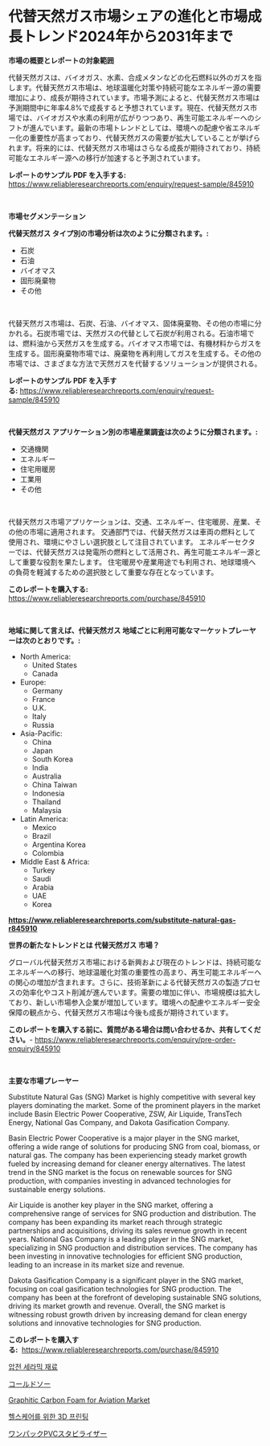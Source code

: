 <p><h1>代替天然ガス市場シェアの進化と市場成長トレンド2024年から2031年まで</h1></p><p><strong>市場の概要とレポートの対象範囲</strong></p>
<p><p>代替天然ガスは、バイオガス、水素、合成メタンなどの化石燃料以外のガスを指します。代替天然ガス市場は、地球温暖化対策や持続可能なエネルギー源の需要増加により、成長が期待されています。市場予測によると、代替天然ガス市場は予測期間中に年率4.8%で成長すると予想されています。現在、代替天然ガス市場では、バイオガスや水素の利用が広がりつつあり、再生可能エネルギーへのシフトが進んでいます。最新の市場トレンドとしては、環境への配慮や省エネルギー化の重要性が高まっており、代替天然ガスの需要が拡大していることが挙げられます。将来的には、代替天然ガス市場はさらなる成長が期待されており、持続可能なエネルギー源への移行が加速すると予測されています。</p></p>
<p><strong>レポートのサンプル PDF を入手する:</strong> <a href="https://www.reliableresearchreports.com/enquiry/request-sample/845910">https://www.reliableresearchreports.com/enquiry/request-sample/845910</a></p>
<p>&nbsp;</p>
<p><strong>市場セグメンテーション</strong></p>
<p><strong>代替天然ガス タイプ別の市場分析は次のように分類されます。:</strong></p>
<p><ul><li>石炭</li><li>石油</li><li>バイオマス</li><li>固形廃棄物</li><li>その他</li></ul></p>
<p>&nbsp;</p>
<p><p>代替天然ガス市場は、石炭、石油、バイオマス、固体廃棄物、その他の市場に分かれる。石炭市場では、天然ガスの代替として石炭が利用される。石油市場では、燃料油から天然ガスを生成する。バイオマス市場では、有機材料からガスを生成する。固形廃棄物市場では、廃棄物を再利用してガスを生成する。その他の市場では、さまざまな方法で天然ガスを代替するソリューションが提供される。</p></p>
<p><strong>レポートのサンプル PDF を入手する:</strong>&nbsp;<a href="https://www.reliableresearchreports.com/enquiry/request-sample/845910">https://www.reliableresearchreports.com/enquiry/request-sample/845910</a></p>
<p>&nbsp;</p>
<p><strong> 代替天然ガス アプリケーション別の市場産業調査は次のように分類されます。:</strong></p>
<p><ul><li>交通機関</li><li>エネルギー</li><li>住宅用暖房</li><li>工業用</li><li>その他</li></ul></p>
<p>&nbsp;</p>
<p><p>代替天然ガス市場アプリケーションは、交通、エネルギー、住宅暖房、産業、その他の市場に適用されます。 交通部門では、代替天然ガスは車両の燃料として使用され、環境にやさしい選択肢として注目されています。 エネルギーセクターでは、代替天然ガスは発電所の燃料として活用され、再生可能エネルギー源として重要な役割を果たします。 住宅暖房や産業用途でも利用され、地球環境への負荷を軽減するための選択肢として重要な存在となっています。</p></p>
<p><strong>このレポートを購入する:</strong>&nbsp; <a href="https://www.reliableresearchreports.com/purchase/845910">https://www.reliableresearchreports.com/purchase/845910</a></p>
<p>&nbsp;</p>
<p><strong>地域に関して言えば、代替天然ガス 地域ごとに利用可能なマーケットプレーヤーは次のとおりです。:</strong></p>
<p><ul>
    <li>
        North America:
        <ul>
            <li>United States</li>
            <li>Canada</li>
        </ul>
    </li>
    <li>
        Europe:
        <ul>
            <li>Germany</li>
            <li>France</li>
            <li>U.K.</li>
            <li>Italy</li>
            <li>Russia</li>
        </ul>
    </li>
    <li>
        Asia-Pacific:
        <ul>
            <li>China</li>
            <li>Japan</li>
            <li>South Korea</li>
            <li>India</li>
            <li>Australia</li>
            <li>China Taiwan</li>
            <li>Indonesia</li>
            <li>Thailand</li>
            <li>Malaysia</li>
        </ul>
    </li>
    <li>
        Latin America:
        <ul>
            <li>Mexico</li>
            <li>Brazil</li>
            <li>Argentina Korea</li>
            <li>Colombia</li>
        </ul>
    </li>
    <li>
        Middle East & Africa:
        <ul>
            <li>Turkey</li>
            <li>Saudi</li>
            <li>Arabia</li>
            <li>UAE</li>
            <li>Korea</li>
        </ul>
    </li>
    </ul></p>
<p><strong><a href="https://www.reliableresearchreports.com/substitute-natural-gas-r845910">https://www.reliableresearchreports.com/substitute-natural-gas-r845910</a></strong>&nbsp;</p>
<p><strong>世界の新たなトレンドとは 代替天然ガス 市場？</strong></p>
<p><p>グローバル代替天然ガス市場における新興および現在のトレンドは、持続可能なエネルギーへの移行、地球温暖化対策の重要性の高まり、再生可能エネルギーへの関心の増加が含まれます。さらに、技術革新による代替天然ガスの製造プロセスの効率化やコスト削減が進んでいます。需要の増加に伴い、市場規模は拡大しており、新しい市場参入企業が増加しています。環境への配慮やエネルギー安全保障の観点から、代替天然ガス市場は今後も成長が期待されています。</p></p>
<p><strong>このレポートを購入する前に、質問がある場合は問い合わせるか、共有してください。</strong>- <a href="https://www.reliableresearchreports.com/enquiry/pre-order-enquiry/845910">https://www.reliableresearchreports.com/enquiry/pre-order-enquiry/845910</a></p>
<p>&nbsp;</p>
<p><strong>主要な市場プレーヤー</strong></p>
<p><p>Substitute Natural Gas (SNG) Market is highly competitive with several key players dominating the market. Some of the prominent players in the market include Basin Electric Power Cooperative, ZSW, Air Liquide, TransTech Energy, National Gas Company, and Dakota Gasification Company.</p><p>Basin Electric Power Cooperative is a major player in the SNG market, offering a wide range of solutions for producing SNG from coal, biomass, or natural gas. The company has been experiencing steady market growth fueled by increasing demand for cleaner energy alternatives. The latest trend in the SNG market is the focus on renewable sources for SNG production, with companies investing in advanced technologies for sustainable energy solutions.</p><p>Air Liquide is another key player in the SNG market, offering a comprehensive range of services for SNG production and distribution. The company has been expanding its market reach through strategic partnerships and acquisitions, driving its sales revenue growth in recent years. National Gas Company is a leading player in the SNG market, specializing in SNG production and distribution services. The company has been investing in innovative technologies for efficient SNG production, leading to an increase in its market size and revenue.</p><p>Dakota Gasification Company is a significant player in the SNG market, focusing on coal gasification technologies for SNG production. The company has been at the forefront of developing sustainable SNG solutions, driving its market growth and revenue. Overall, the SNG market is witnessing robust growth driven by increasing demand for clean energy solutions and innovative technologies for SNG production.</p></p>
<p><strong>このレポートを購入する:</strong>&nbsp;&nbsp;<a href="https://www.reliableresearchreports.com/purchase/845910">https://www.reliableresearchreports.com/purchase/845910</a></p>
<p><p><a href="https://github.com/novabrown3/Market-Research-Report-List-1/blob/main/523447641646.md">압전 세라믹 재료</a></p><p><a href="https://github.com/Fatimaklein1/Market-Research-Report-List-1/blob/main/106573045751.md">コールドソー</a></p><p><a href="https://issuu.com/reportprime-2/docs/graphitic-carbon-foam-for-aviation-market-size-203">Graphitic Carbon Foam for Aviation Market</a></p><p><a href="https://medium.com/@jerrodhilll68/%ED%97%AC%EC%8A%A4%EC%BC%80%EC%96%B4-%EC%8B%9C%EC%9E%A5-%EB%A9%94%ED%8A%B8%EB%A6%AD%EC%8A%A4%EB%A5%BC-%EC%9C%84%ED%95%9C-3d-%ED%94%84%EB%A6%B0%ED%8C%85-%ED%95%B4%EB%8F%85-%EC%8B%9C%EC%9E%A5-%EC%A0%90%EC%9C%A0%EC%9C%A8-%ED%8A%B8%EB%A0%8C%EB%93%9C-%EB%B0%8F-%EC%84%B1%EC%9E%A5-%EC%96%91%EC%83%81-af51d676a76f">헬스케어를 위한 3D 프린팅</a></p><p><a href="https://medium.com/@rodhoppe07/%E3%83%AF%E3%83%B3%E3%83%91%E3%83%83%E3%82%AFpvc%E3%82%B9%E3%82%BF%E3%83%93%E3%83%A9%E3%82%A4%E3%82%B6%E3%83%BC%E5%B8%82%E5%A0%B4-%E5%B8%82%E5%A0%B4%E3%81%AEcagr-%E5%B8%82%E5%A0%B4%E5%8B%95%E5%90%91-%E6%88%90%E9%95%B7%E6%88%A6%E7%95%A5%E3%81%AB%E9%96%A2%E3%81%99%E3%82%8B%E6%B4%9E%E5%AF%9F-c11fd372aa48">ワンパックPVCスタビライザー</a></p></p>